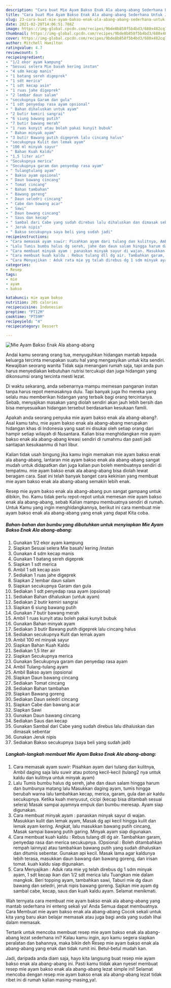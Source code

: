 ```yaml
---
description: "Cara buat Mie Ayam Bakso Enak Ala abang-abang Sederhana Untuk Jualan"
title: "Cara buat Mie Ayam Bakso Enak Ala abang-abang Sederhana Untuk Jualan"
slug: 23-cara-buat-mie-ayam-bakso-enak-ala-abang-abang-sederhana-untuk-jualan
date: 2021-02-28T14:06:51.708Z
image: https://img-global.cpcdn.com/recipes/9bde8b858f5b4bd3/680x482cq70/mie-ayam-bakso-enak-ala-abang-abang-foto-resep-utama.jpg
thumbnail: https://img-global.cpcdn.com/recipes/9bde8b858f5b4bd3/680x482cq70/mie-ayam-bakso-enak-ala-abang-abang-foto-resep-utama.jpg
cover: https://img-global.cpcdn.com/recipes/9bde8b858f5b4bd3/680x482cq70/mie-ayam-bakso-enak-ala-abang-abang-foto-resep-utama.jpg
author: Mitchell Hamilton
ratingvalue: 4.7
reviewcount: 5
recipeingredient:
- "1/2 ekor ayam kampung"
- "Sesuai selera Mie basah kering instan"
- "4 sdm kecap manis"
- "1 batang sereh digeprek"
- "1 sdt merica"
- "1 sdt kecap asin"
- "1 ruas jahe digeprek"
- "2 lembar daun salam"
- "secukupnya Garam dan gula"
- "1 sdt penyedap rasa ayam opsional"
- " Bahan dihaluskan untuk ayam"
- "2 butir kemiri sangrai"
- "6 siung bawang putih"
- "7 butir bawang merah"
- "1 ruas kunyit atau boleh pakai kunyit bubuk"
- " Bahan minyak ayam"
- "3 butir Bawang putih digeprek lalu cincang halus"
- "secukupnya Kulit dan lemak ayam"
- "100 ml minyak sayur"
- " Bahan Kuah Kaldu"
- "1,5 liter air"
- "Secukupnya merica"
- "Secukupnya garam dan penyedap rasa ayam"
- " Tulangtulang ayam"
- " Bakso ayam opsional"
- " Daun bawang cincang"
- " Tomat cincang"
- " Bahan tambahan"
- " Bawang goreng"
- " Daun seledri cincang"
- " Cabe dan bawang acar"
- " Sawi"
- " Daun bawang cincang"
- " Saus dan kecap"
- " Sambal dari Cabe yang sudah direbus lalu dihaluskan dan dimasak sebentar"
- " Jeruk nipis"
- " Bakso secukupnya saya beli yang sudah jadi"
recipeinstructions:
- "Cara memasak ayam suwir: Pisahkan ayam dari tulang dan kulitnya, Ambil daging saja lalu suwir atau potong kecil-kecil (tulang2 nya untuk kaldu dan kulitnya untuk minyak ayam)"
- "Lalu Tumis bumbu halus dg sereh, jahe dan daun salam hingga harum dan bumbunya matang lalu Masukkan daging ayam, tumis hingga berubah warna lalu tambahkan kecap, merica, garam, gula dan air kaldu secukupnya. Ketika kuah menyusut, cicipi (kecap bisa ditambah sesuai selera) Masak sampai ayamnya empuk dan bumbu meresap. Ayam siap digunakan."
- "Cara membuat minyak ayam : panaskan minyak sayur di wajan. Masukkan kulit dan lemak ayam, Masak dg api kecil hingga kulit dan lemak ayam kering. Angkat, lalu masukkan bawang putih cincang, Masak sampai bawang putih garing. Minyak ayam siap digunakan."
- "Cara membuat kuah kaldu : Rebus tulang dll dg air. Tambahkan garam, penyedap rasa dan merica secukupnya. (Opsional : Boleh ditambahkan rempah lainnya) atau tambahkan bawang putih yang sudah dihaluskan dan ditumis sebentar. Gunakan api kecil. Masak lama agar kaldunya lebih terasa, masukkan daun bawang dan bawang goreng, dan irisan tomat. kuah kaldu siap digunakan."
- "Cara Menyajikan : Aduk rata mie yg telah direbus dg 1 sdm minyak ayam, 1 sdt kecap ikan dan 1/2 sdt merica lalu Tuangkan mie dalam mangkok. Beri topping ayam, tambahkan sawi, Taburi mie dg daun bawang dan seledri, jeruk nipis bawang goreng. Sajikan mie ayam dg sambal cabe, kecap, saus dan kuah kaldu ayam. Selamat menikmati."
categories:
- Resep
tags:
- mie
- ayam
- bakso

katakunci: mie ayam bakso 
nutrition: 205 calories
recipecuisine: Indonesian
preptime: "PT12M"
cooktime: "PT59M"
recipeyield: "4"
recipecategory: Dessert

---
```



![Mie Ayam Bakso Enak Ala abang-abang](https://img-global.cpcdn.com/recipes/9bde8b858f5b4bd3/680x482cq70/mie-ayam-bakso-enak-ala-abang-abang-foto-resep-utama.jpg)

Andai kamu seorang orang tua, menyuguhkan hidangan mantab kepada keluarga tercinta merupakan suatu hal yang mengasyikan untuk kita sendiri. Kewajiban seorang  wanita Tidak saja menangani rumah saja, tapi anda pun harus menyediakan kebutuhan nutrisi tercukupi dan juga hidangan yang dikonsumsi orang tercinta mesti lezat.

Di waktu  sekarang, anda sebenarnya mampu memesan panganan instan tanpa harus repot memasaknya dulu. Tapi banyak juga lho mereka yang selalu mau memberikan hidangan yang terbaik bagi orang tercintanya. Sebab, menyajikan masakan yang diolah sendiri akan jauh lebih bersih dan bisa menyesuaikan hidangan tersebut berdasarkan kesukaan famili. 



Apakah anda seorang penyuka mie ayam bakso enak ala abang-abang?. Asal kamu tahu, mie ayam bakso enak ala abang-abang merupakan hidangan khas di Indonesia yang saat ini disukai oleh setiap orang dari hampir setiap wilayah di Nusantara. Kalian bisa menghidangkan mie ayam bakso enak ala abang-abang kreasi sendiri di rumahmu dan pasti jadi santapan kesukaanmu di hari libur.

Kalian tidak usah bingung jika kamu ingin memakan mie ayam bakso enak ala abang-abang, lantaran mie ayam bakso enak ala abang-abang sangat mudah untuk didapatkan dan juga kalian pun boleh membuatnya sendiri di tempatmu. mie ayam bakso enak ala abang-abang bisa diolah lewat beragam cara. Saat ini telah banyak banget cara kekinian yang membuat mie ayam bakso enak ala abang-abang semakin lebih enak.

Resep mie ayam bakso enak ala abang-abang pun sangat gampang untuk dibikin, lho. Kamu tidak perlu repot-repot untuk memesan mie ayam bakso enak ala abang-abang, sebab Kalian mampu membuatnya sendiri di rumah. Untuk Kamu yang ingin menghidangkannya, berikut ini cara membuat mie ayam bakso enak ala abang-abang yang enak yang dapat Kita coba.

<!--inarticleads1-->

##### Bahan-bahan dan bumbu yang dibutuhkan untuk menyiapkan Mie Ayam Bakso Enak Ala abang-abang:

1. Gunakan 1/2 ekor ayam kampung
1. Siapkan Sesuai selera Mie basah/ kering /instan
1. Gunakan 4 sdm kecap manis
1. Gunakan 1 batang sereh digeprek
1. Siapkan 1 sdt merica
1. Ambil 1 sdt kecap asin
1. Sediakan 1 ruas jahe digeprek
1. Siapkan 2 lembar daun salam
1. Siapkan secukupnya Garam dan gula
1. Sediakan 1 sdt penyedap rasa ayam (opsional)
1. Sediakan  Bahan dihaluskan (untuk ayam)
1. Sediakan 2 butir kemiri sangrai
1. Siapkan 6 siung bawang putih
1. Gunakan 7 butir bawang merah
1. Ambil 1 ruas kunyit atau boleh pakai kunyit bubuk
1. Gunakan  Bahan minyak ayam
1. Sediakan 3 butir Bawang putih digeprek lalu cincang halus
1. Sediakan secukupnya Kulit dan lemak ayam
1. Ambil 100 ml minyak sayur
1. Siapkan  Bahan Kuah Kaldu
1. Sediakan 1,5 liter air
1. Siapkan Secukupnya merica
1. Gunakan Secukupnya garam dan penyedap rasa ayam
1. Ambil  Tulang-tulang ayam
1. Ambil  Bakso ayam (opsional
1. Siapkan  Daun bawang cincang
1. Sediakan  Tomat cincang
1. Sediakan  Bahan tambahan
1. Siapkan  Bawang goreng
1. Sediakan  Daun seledri cincang
1. Siapkan  Cabe dan bawang acar
1. Siapkan  Sawi
1. Gunakan  Daun bawang cincang
1. Sediakan  Saus dan kecap
1. Gunakan  Sambal dari Cabe yang sudah direbus lalu dihaluskan dan dimasak sebentar
1. Gunakan  Jeruk nipis
1. Sediakan  Bakso secukupnya (saya beli yang sudah jadi)




<!--inarticleads2-->

##### Langkah-langkah membuat Mie Ayam Bakso Enak Ala abang-abang:

1. Cara memasak ayam suwir: Pisahkan ayam dari tulang dan kulitnya, Ambil daging saja lalu suwir atau potong kecil-kecil (tulang2 nya untuk kaldu dan kulitnya untuk minyak ayam)
1. Lalu Tumis bumbu halus dg sereh, jahe dan daun salam hingga harum dan bumbunya matang lalu Masukkan daging ayam, tumis hingga berubah warna lalu tambahkan kecap, merica, garam, gula dan air kaldu secukupnya. Ketika kuah menyusut, cicipi (kecap bisa ditambah sesuai selera) Masak sampai ayamnya empuk dan bumbu meresap. Ayam siap digunakan.
1. Cara membuat minyak ayam : panaskan minyak sayur di wajan. Masukkan kulit dan lemak ayam, Masak dg api kecil hingga kulit dan lemak ayam kering. Angkat, lalu masukkan bawang putih cincang, Masak sampai bawang putih garing. Minyak ayam siap digunakan.
1. Cara membuat kuah kaldu : Rebus tulang dll dg air. Tambahkan garam, penyedap rasa dan merica secukupnya. (Opsional : Boleh ditambahkan rempah lainnya) atau tambahkan bawang putih yang sudah dihaluskan dan ditumis sebentar. Gunakan api kecil. Masak lama agar kaldunya lebih terasa, masukkan daun bawang dan bawang goreng, dan irisan tomat. kuah kaldu siap digunakan.
1. Cara Menyajikan : Aduk rata mie yg telah direbus dg 1 sdm minyak ayam, 1 sdt kecap ikan dan 1/2 sdt merica lalu Tuangkan mie dalam mangkok. Beri topping ayam, tambahkan sawi, Taburi mie dg daun bawang dan seledri, jeruk nipis bawang goreng. Sajikan mie ayam dg sambal cabe, kecap, saus dan kuah kaldu ayam. Selamat menikmati.




Wah ternyata cara membuat mie ayam bakso enak ala abang-abang yang mantab sederhana ini enteng sekali ya! Anda Semua dapat membuatnya. Cara Membuat mie ayam bakso enak ala abang-abang Cocok sekali untuk kita yang baru akan belajar memasak atau juga bagi anda yang sudah lihai dalam memasak.

Tertarik untuk mencoba membuat resep mie ayam bakso enak ala abang-abang lezat sederhana ini? Kalau kamu ingin, ayo kamu segera siapkan peralatan dan bahannya, maka bikin deh Resep mie ayam bakso enak ala abang-abang yang enak dan tidak rumit ini. Betul-betul mudah kan. 

Jadi, daripada anda diam saja, hayo kita langsung buat resep mie ayam bakso enak ala abang-abang ini. Pasti kamu tiidak akan nyesel membuat resep mie ayam bakso enak ala abang-abang lezat simple ini! Selamat mencoba dengan resep mie ayam bakso enak ala abang-abang lezat tidak ribet ini di rumah kalian masing-masing,ya!.

